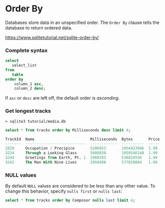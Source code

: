 # Order By

Databases store data in an unspecified order. The `Order By` clause tells the database to return ordered data.

https://www.sqlitetutorial.net/sqlite-order-by/

### Complete syntax
```sql
select
   select_list
from
   table
order by
    column_1 asc,
    column_2 desc;
```

If `asc` or `desc` are left off, the default order is *ascending*.

### Get longest tracks
`> sqlite3 tutorial/media.db`
```sql
select * from tracks order by Milliseconds desc limit 4;

TrackId  Name                         Milliseconds  Bytes       Price
-------  ---------------------------  ------------  ----------  -----
2820     Occupation / Precipice       5286953       1054423946  1.99
3224     Through a Looking Glass      5088838       1059546140  1.99
3244     Greetings from Earth, Pt. 1  2960293       536824558   1.99
3242     The Man With Nine Lives      2956998       577829804   1.99
```

### NULL values
By default `NULL` values are considered to be less than any other value. To change this behavior, specify `nulls first` or `nulls last`:

```sql
select * from tracks order by Composer nulls last limit 4;
```
